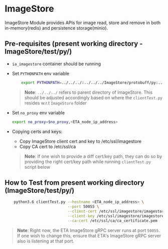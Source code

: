 # ImageStore
ImageStore Module provides APIs for image read, store and remove in both in-memory(redis) and persistence storage(minio).

## Pre-requisites (present working directory - ImageStore/test/py/)

* `ia_imagestore` container should be running
* Set `PYTHONPATH` env variable
    ```sh
        export PYTHONPATH=../../../:../../../ImageStore/protobuff/py:../../../ImageStore/client/py
    ```
    > **Note**: `../../../` refers to parent directory of ImageStore. This should be adjusted accordingly based on where the `clientTest.py` resides w.r.t `ImageStore` folder
* Set `no_proxy` env variable
    ```sh
    export no_proxy=$no_proxy,<ETA_node_ip_address>
    ```
* Copying certs and keys:
    * Copy ImageStore client cert and key to /etc/ssl/imagestore
    * Copy CA cert to /etc/ssl/ca

    > **Note**: If one wish to provide a diff cert/key path, they can do so by providing the right cert/key path while running `clientTest.py` script below


## How to Test from present working directory (ImageStore/test/py/)

```sh
    python3.6 clientTest.py --hostname <ETA_node_ip_address> \
                            --port 50055 \
                            --client-cert /etc/ssl/imagestore/imagestore_client_certificate.pem \
                            --client-key /etc/ssl/imagestore/imagestore_client_key.pem \
                            --ca-cert /etc/ssl/ca/ca_certificate.pem
```

> **Note**: Right now, the ETA ImageStore gRPC server runs at port `50055`. If one wish to change this, ensure that ETA's ImageStore gRPC server
> also is listening at that port.